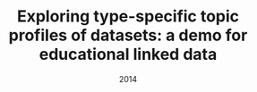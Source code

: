 ---
title: "Exploring type-specific topic profiles of datasets: a demo for educational linked data"
collection: publications
permalink: /publication/2014-DBLP_conf_semweb_TaibiDFF14
date: 2014
venue: 'Proceedings of the {ISWC} 2014 Posters {\&} Demonstrations Track a track within the 13th International Semantic Web Conference, {ISWC} 2014, Riva del Garda, Italy, October 21, 2014'
---